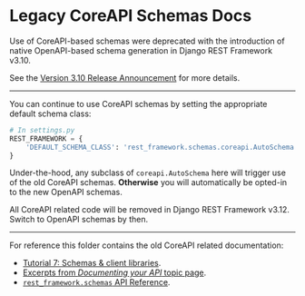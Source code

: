 # Legacy CoreAPI Schemas Docs

Use of CoreAPI-based schemas were deprecated with the introduction of native OpenAPI-based schema generation in Django REST Framework v3.10.

See the [Version 3.10 Release Announcement](/community/3.10-announcement.md) for more details.

----

You can continue to use CoreAPI schemas by setting the appropriate default schema class:

```python
# In settings.py
REST_FRAMEWORK = {
    'DEFAULT_SCHEMA_CLASS': 'rest_framework.schemas.coreapi.AutoSchema',
}
```

Under-the-hood, any subclass of `coreapi.AutoSchema` here will trigger use of the old CoreAPI schemas.
**Otherwise** you will automatically be opted-in to the new OpenAPI schemas.

All CoreAPI related code will be removed in Django REST Framework v3.12. Switch to OpenAPI schemas by then.

----

For reference this folder contains the old CoreAPI related documentation:

* [Tutorial 7: Schemas & client libraries](https://github.com/encode/django-rest-framework/blob/master/docs/coreapi//7-schemas-and-client-libraries.md).
* [Excerpts from _Documenting your API_ topic page](https://github.com/encode/django-rest-framework/blob/master/docs/coreapi//from-documenting-your-api.md).
* [`rest_framework.schemas` API Reference](https://github.com/encode/django-rest-framework/blob/master/docs/coreapi//schemas.md).
